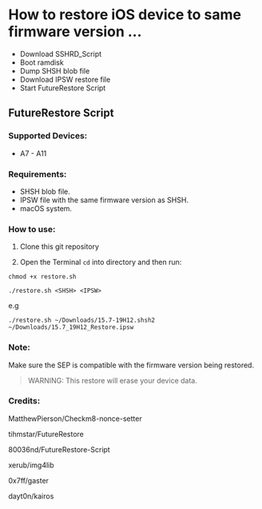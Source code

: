 # How to restore iOS device to same firmware version ...

- Download SSHRD_Script
- Boot ramdisk
- Dump SHSH blob file
- Download IPSW restore file
- Start FutureRestore Script

## FutureRestore Script

### Supported Devices:
- A7 - A11
 
### Requirements:

- SHSH blob file.
- IPSW file with the same firmware version as SHSH.
- macOS system.

### How to use:

1. Clone this git repository

2. Open the Terminal `cd` into directory and then run:

```
chmod +x restore.sh 
```

```
./restore.sh <SHSH> <IPSW>
```
e.g
```
./restore.sh ~/Downloads/15.7-19H12.shsh2 ~/Downloads/15.7_19H12_Restore.ipsw
```

### Note:

Make sure the SEP is compatible with the firmware version being restored.

> WARNING: This restore will erase your device data.

### Credits:

MatthewPierson/Checkm8-nonce-setter

tihmstar/FutureRestore

80036nd/FutureRestore-Script

xerub/img4lib

0x7ff/gaster

dayt0n/kairos
